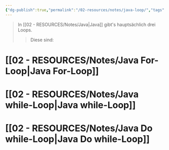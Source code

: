 ```yaml
---
{"dg-publish":true,"permalink":"/02-resources/notes/java-loop/","tags":["code/java/loop"],"noteIcon":"","updated":"2024-09-23T14:26:19.000+02:00"}
---
```


>In [[02 - RESOURCES/Notes/Java\|Java]] gibt's hauptsächlich drei Loops.
>>Diese sind:

# [[02 - RESOURCES/Notes/Java For-Loop\|Java For-Loop]]
# [[02 - RESOURCES/Notes/Java while-Loop\|Java while-Loop]]
# [[02 - RESOURCES/Notes/Java Do while-Loop\|Java Do while-Loop]]